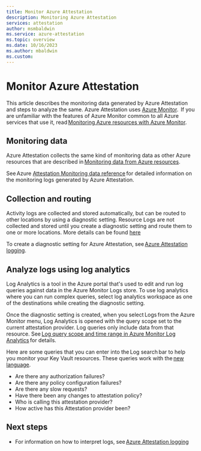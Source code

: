 ```yaml
---
title: Monitor Azure Attestation 
description: Monitoring Azure Attestation 
services: attestation
author: msmbaldwin
ms.service: azure-attestation
ms.topic: overview
ms.date: 10/16/2023
ms.author: mbaldwin 
ms.custom:
---
```


# Monitor Azure Attestation

This article describes the monitoring data generated by Azure Attestation and steps to analyze the same. Azure Attestation uses [Azure Monitor](/azure/azure-monitor/overview).  If you are unfamiliar with the features of Azure Monitor common to all Azure services that use it, read [Monitoring Azure resources with Azure Monitor](/azure/azure-monitor/essentials/monitor-azure-resource). 

## Monitoring data

Azure Attestation collects the same kind of monitoring data as other Azure resources that are described in [Monitoring data from Azure resources](/azure/azure-monitor/essentials/monitor-azure-resource). 

See Azure [Attestation Monitoring data reference](../attestation/logs-data-reference.md) for detailed information on the monitoring logs generated by Azure Attestation. 

## Collection and routing 

Activity logs are collected and stored automatically, but can be routed to other locations by using a diagnostic setting. Resource Logs are not collected and stored until you create a diagnostic setting and route them to one or more locations. More details can be found [here](/azure/azure-monitor/essentials/diagnostic-settings)

To create a diagnostic setting for Azure Attestation, see [Azure Attestation logging](../attestation/enable-logging.md).  

## Analyze logs using log analytics 

Log Analytics is a tool in the Azure portal that's used to edit and run log queries against data in the Azure Monitor Logs store. To use log analytics where you can run complex queries, select log analytics workspace as one of the destinations while creating the diagnostic setting. 

Once the diagnostic setting is created, when you select Logs from the Azure Monitor menu, Log Analytics is opened with the query scope set to the current attestation provider. Log queries only include data from that resource. See [Log query scope and time range in Azure Monitor Log Analytics](/azure/azure-monitor/logs/scope) for details.

Here are some queries that you can enter into the Log search bar to help you monitor your Key Vault resources. These queries work with the [new language](/azure/azure-monitor/logs/log-query-overview).

- Are there any authorization failures?
- Are there any policy configuration failures?
- Are there any slow requests?
- Have there been any changes to attestation policy?
- Who is calling this attestation provider?
- How active has this Attestation provider been? 

## Next steps 

- For information on how to interpret logs, see [Azure Attestation logging](../attestation/view-logs.md) 

